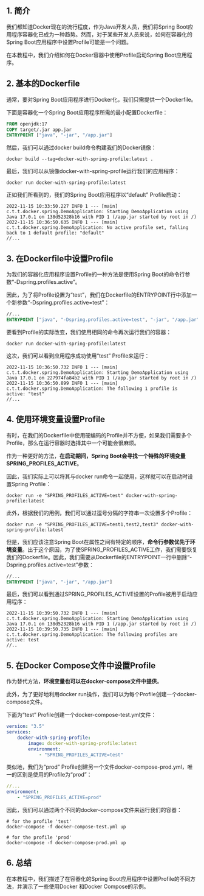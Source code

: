 ## 1. 简介

我们都知道Docker现在的流行程度，作为Java开发人员，我们将Spring Boot应用程序容器化已成为一种趋势。然而，对于某些开发人员来说，如何在容器化的Spring Boot应用程序中设置Profile可能是一个问题。

在本教程中，我们介绍如何在Docker容器中使用Profile启动Spring Boot应用程序。

## 2. 基本的Dockerfile

通常，要对Spring Boot应用程序进行Docker化，我们只需提供一个Dockerfile。

下面是容器化一个Spring Boot应用程序所需的最小配置Dockerfile：

```dockerfile
FROM openjdk:17
COPY target/.jar app.jar
ENTRYPOINT ["java", "-jar", "/app.jar"]
```

然后，我们可以通过docker build命令构建我们的Docker镜像：

```shell
docker build --tag=docker-with-spring-profile:latest .
```

最后，我们可以从镜像docker-with-spring-profile运行我们的应用程序：

```shell
docker run docker-with-spring-profile:latest
```

正如我们所看到的，我们的Spring Boot应用程序以“default” Profile启动：

```shell
2022-11-15 10:33:50.227 INFO 1 --- [main] c.t.t.docker.spring.DemoApplication: Starting DemoApplication using Java 17.0.1 on 138d52328b16 with PID 1 (/app.jar started by root in /)
2022-11-15 10:36:50.635 INFO 1 --- [main] c.t.t.docker.spring.DemoApplication: No active profile set, falling back to 1 default profile: "default"
//...
```

## 3. 在Dockerfile中设置Profile

为我们的容器化应用程序设置Profile的一种方法是使用Spring Boot的命令行参数“-Dspring.profiles.active”。

因此，为了将Profile设置为“test”，我们在Dockerfile的ENTRYPOINT行中添加一个新参数“-Dspring.profiles.active=test”：

```dockerfile
//...
ENTRYPOINT ["java", "-Dspring.profiles.active=test", "-jar", "/app.jar"]
```

要看到Profile的实际改变，我们使用相同的命令再次运行我们的容器：

```shell
docker run docker-with-spring-profile:latest
```

这次，我们可以看到应用程序成功使用“test” Profile来运行：

```shell
2022-11-15 10:36:50.732 INFO 1 --- [main] c.t.t.docker.spring.DemoApplication: Starting DemoApplication using Java 17.0.1 on 227974fa84b2 with PID 1 (/app.jar started by root in /)
2022-11-15 10:36:50.899 INFO 1 --- [main] c.t.t.docker.spring.DemoApplication: The following 1 profile is active: "test"
//...
```

## 4. 使用环境变量设置Profile

有时，在我们的Dockerfile中使用硬编码的Profile并不方便，如果我们需要多个Profile，那么在运行容器时选择其中一个可能会很麻烦。

作为一种更好的方法，**在启动期间，Spring Boot会寻找一个特殊的环境变量SPRING_PROFILES_ACTIVE**。

因此，我们实际上可以将其与docker run命令一起使用，这样就可以在启动时设置Spring Profile：

```shell
docker run -e "SPRING_PROFILES_ACTIVE=test" docker-with-spring-profile:latest
```

此外，根据我们的用例，我们可以通过逗号分隔的字符串一次设置多个Profile：

```shell
docker run -e "SPRING_PROFILES_ACTIVE=test1,test2,test3" docker-with-spring-profile:latest
```

但是，我们应该注意Spring Boot在属性之间有特定的顺序，**命令行参数优先于环境变量**。出于这个原因，为了使SPRING_PROFILES_ACTIVE工作，我们需要恢复我们的Dockerfile。因此，我们需要从Dockerfile的ENTRYPOINT一行中删除“-Dspring.profiles.active=test”参数：

```dockerfile
//...
ENTRYPOINT ["java", "-jar", "/app.jar"]
```

最后，我们可以看到通过SPRING_PROFILES_ACTIVE设置的Profile被用于启动应用程序：

```shell
2022-11-15 10:39:50.732 INFO 1 --- [main] c.t.t.docker.spring.DemoApplication: Starting DemoApplication using Java 17.0.1 on 138d52328b16 with PID 1 (/app.jar started by root in /)
2022-11-15 10:39:50.735 INFO 1 --- [main] c.t.t.docker.spring.DemoApplication: The following profiles are active: test
//..
```

## 5. 在Docker Compose文件中设置Profile

作为替代方法，**环境变量也可以在docker-compose文件中提供**。

此外，为了更好地利用docker run操作，我们可以为每个Profile创建一个docker-compose文件。

下面为“test” Profile创建一个docker-compose-test.yml文件：

```yaml
version: "3.5"
services:
    docker-with-spring-profile:
        image: docker-with-spring-profile:latest
        environment:
            - "SPRING_PROFILES_ACTIVE=test"
```

类似地，我们为“prod” Profile创建另一个文件docker-compose-prod.yml，唯一的区别是使用的Profile为“prod”：

```yaml
//...
environment:
    - "SPRING_PROFILES_ACTIVE=prod"
```

因此，我们可以通过两个不同的docker-compose文件来运行我们的容器：

```shell
# for the profile 'test'
docker-compose -f docker-compose-test.yml up

# for the profile 'prod'
docker-compose -f docker-compose-prod.yml up
```

## 6. 总结

在本教程中，我们描述了在容器化的Spring Boot应用程序中设置Profile的不同方法，并演示了一些使用Docker 和Docker Compose的示例。